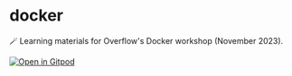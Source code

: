 # docker

🪄 Learning materials for Overflow's Docker workshop (November 2023).

[![Open in Gitpod](https://gitpod.io/button/open-in-gitpod.svg)](https://gitpod.io/#https://github.com/np-overflow/docker)
